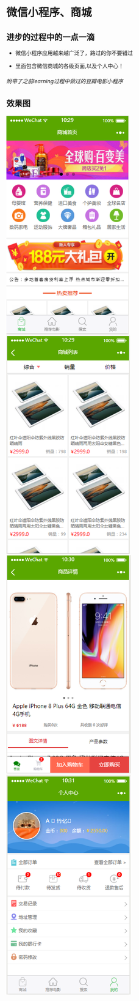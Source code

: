 # 微信小程序、商城

## 进步的过程中的一点一滴

* 微信小程序应用越来越广泛了，路过的你不要错过

* 里面包含微信商城的各级页面,以及个人中心！

###### 附带了之前learning过程中做过的豆瓣电影小程序

## 效果图

![首页](https://github.com/xianxianzhuyi/MarkdownImages/blob/master/QQ%E6%88%AA%E5%9B%BE20171224102940.png) 
![列表页](https://github.com/xianxianzhuyi/MarkdownImages/blob/master/QQ%E6%88%AA%E5%9B%BE20171224102956.png) 
![商品详情](https://github.com/xianxianzhuyi/MarkdownImages/blob/master/QQ%E6%88%AA%E5%9B%BE20171224103038.png) 
![个人中心](https://github.com/xianxianzhuyi/MarkdownImages/blob/master/QQ%E6%88%AA%E5%9B%BE20171224103115.png) 
